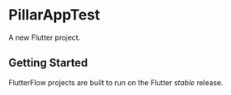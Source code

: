 # PillarAppTest

A new Flutter project.

## Getting Started

FlutterFlow projects are built to run on the Flutter _stable_ release.
